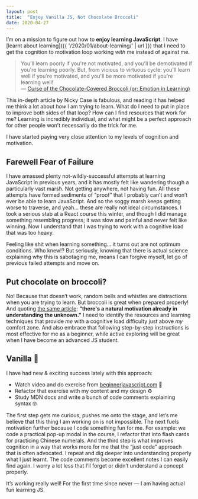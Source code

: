 ```yaml
---
layout: post
title:  "Enjoy Vanilla JS, Not Chocolate Broccoli"
date: 2020-04-27
---
```


I’m on a mission to figure out how to **enjoy learning JavaScript**. I have [learnt about learning]({{ '/2020/01/about-learning/' | url }}) that I need to get the cognition to motivation loop working _with_ me instead of against me.

> You'll learn poorly if you're not motivated, and you'll be demotivated if you're learning poorly. But, from vicious to virtuous cycle: you'll learn well if you're motivated, and you'll be more motivated if you're learning well!<br>
—  [Curse of the Chocolate-Covered Broccoli (or: Emotion in Learning)](https://blog.ncase.me/curse-of-the-chocolate-covered-broccoli-or-emotion-in-learning/)

This in-depth article by Nicky Case is fabulous, and reading it has helped me think a lot about _how_ I am trying to learn. What do I need to put in place to improve both sides of that loop? How can I find resources that work for me? Learning is incredibly individual, and what might be a perfect approach for other people won’t necessarily do the trick for me.

I have started paying very close attention to my levels of cognition and motivation.

## Farewell Fear of Failure

I have amassed plenty not-wildly-successful attempts at learning JavaScript in previous years, and it has mostly felt like wandering though a particularly vast marsh. Not getting anywhere, not having fun. All these attempts have formed sediments of “proof” that I probably can’t and won’t ever be able to learn JavaScript. And so the soggy marsh keeps getting worse to traverse, and yeah… these are really not ideal circumstances. I took a serious stab at a React course this winter, and though I did manage something resembling progress; it was slow and painful and never felt like winning. Now I understand that I was trying to work with a cognitive load that was too heavy.

Feeling like shit when learning something… it turns out are not optimum conditions. Who knew!? But seriously, knowing that there is actual science explaining why this is sabotaging me, means I can forgive myself, let go of previous failed attempts and move on.

## Put chocolate on broccoli?

No! Because that doesn’t work, random bells and whistles are distractions when you are trying to learn. But broccoli is great when prepared properly! And quoting [the same article](https://blog.ncase.me/curse-of-the-chocolate-covered-broccoli-or-emotion-in-learning/): **“there's a natural motivation already in understanding the unknown.”** I need to identify the resources and learning techniques that provide _me_ with a cognitive load difficulty just above _my_ comfort zone. And also embrace that following step-by-step instructions is most effective for me as a beginner, while active exploring will be great when I have become an advanced JS student.

## Vanilla 🍦

I have had new & exciting success lately with this approach:

* Watch video and do exercise from [beginnerjavascript.com](https://beginnerjavascript.com/) 🏀
* Refactor that exercise with my content and my design ♻️
* Study MDN docs and write a bunch of code comments explaining syntax 🤓

The first step gets me curious, pushes me onto the stage, and let’s me believe that this thing I am working on is not impossible. The next fuels motivation further because I code something fun for me. For example: we code a practical pop-up modal in the course, I refactor that into flash cards for practicing Chinese numerals. And the third step is what improves cognition in a way that works more for me that the “just code” approach that is often advocated. I repeat and dig deeper into understanding properly what I just learnt. The code comments become excellent notes I can easily find again. I worry a lot less that I’ll forget or didn’t understand a concept properly.

It’s working really well! For the first time since never — I am having actual fun learning JS.
